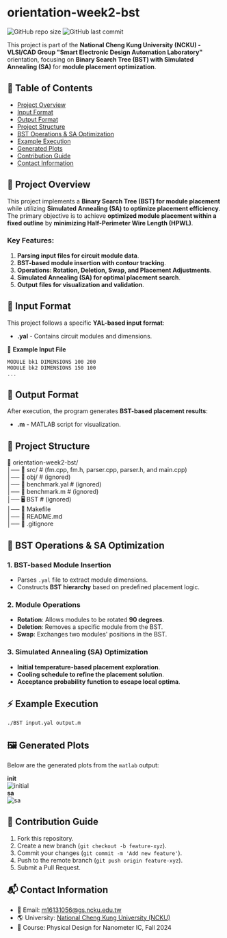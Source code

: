 # orientation-week2-bst

![GitHub repo size](https://img.shields.io/github/repo-size/ysnanako/orientation-week2-bst)
![GitHub last commit](https://img.shields.io/github/last-commit/ysnanako/orientation-week2-bst)

This project is part of the **National Cheng Kung University (NCKU) - VLSI/CAD Group "Smart Electronic Design Automation Laboratory"** orientation, focusing on **Binary Search Tree (BST) with Simulated Annealing (SA)** for **module placement optimization**.

## 📖 Table of Contents

- [Project Overview](#project-overview)
- [Input Format](#input-format)
- [Output Format](#output-format)
- [Project Structure](#project-structure)
- [BST Operations & SA Optimization](#bst-operations--sa-optimization)
- [Example Execution](#example-execution)
- [Generated Plots](#generated-plots)
- [Contribution Guide](#contribution-guide)
- [Contact Information](#contact-information)

## 📝 Project Overview

This project implements a **Binary Search Tree (BST) for module placement** while utilizing **Simulated Annealing (SA) to optimize placement efficiency**. The primary objective is to achieve **optimized module placement within a fixed outline** by **minimizing Half-Perimeter Wire Length (HPWL)**.

### **Key Features:**
1. **Parsing input files for circuit module data**.
2. **BST-based module insertion with contour tracking**.
3. **Operations: Rotation, Deletion, Swap, and Placement Adjustments**.
4. **Simulated Annealing (SA) for optimal placement search**.
5. **Output files for visualization and validation**.

## 📄 Input Format

This project follows a specific **YAL-based input format**:
- **.yal** - Contains circuit modules and dimensions.

📄 **Example Input File**
```
MODULE bk1 DIMENSIONS 100 200
MODULE bk2 DIMENSIONS 150 100
...
```

## 📄 Output Format

After execution, the program generates **BST-based placement results**:
- **.m** - MATLAB script for visualization.

## 🧰 Project Structure

📂 orientation-week2-bst/  
│── 📂 src/ # (fm.cpp, fm.h, parser.cpp, parser.h, and main.cpp)  
│── 📂 obj/ # (ignored)  
│── 📄 benchmark.yal # (ignored)  
│── 📄 benchmark.m # (ignored)  
│── 🖥️ BST # (ignored)  
│── 🔧 Makefile  
│── 📜 README.md  
│── 📜 .gitignore  

## 🔹 **BST Operations & SA Optimization**

### **1. BST-based Module Insertion**
- Parses `.yal` file to extract module dimensions.
- Constructs **BST hierarchy** based on predefined placement logic.

### **2. Module Operations**
- **Rotation**: Allows modules to be rotated **90 degrees**.
- **Deletion**: Removes a specific module from the BST.
- **Swap**: Exchanges two modules' positions in the BST.

### **3. Simulated Annealing (SA) Optimization**
- **Initial temperature-based placement exploration**.
- **Cooling schedule to refine the placement solution**.
- **Acceptance probability function to escape local optima**.

## ⚡ **Example Execution**

```bash
./BST input.yal output.m
```

## 🖼️ Generated Plots
Below are the generated plots from the `matlab` output: 

**init**  
![initial](https://github.com/user-attachments/assets/9fc6dba6-4e92-478f-8bbc-7dd48dccb0c2)  
**sa**  
![sa](https://github.com/user-attachments/assets/5bbe9a6d-42a3-4c11-9381-9360f66b9594)  

## 🤝 Contribution Guide

1. Fork this repository.
2. Create a new branch (`git checkout -b feature-xyz`).
3. Commit your changes (`git commit -m 'Add new feature'`).
4. Push to the remote branch (`git push origin feature-xyz`).
5. Submit a Pull Request.

## 📬 Contact Information

- 📧 Email: [m16131056@gs.ncku.edu.tw](mailto:m16131056@gs.ncku.edu.tw)
- 🌎 University: [National Cheng Kung University (NCKU)](https://www.ncku.edu.tw)
- 📖 Course: Physical Design for Nanometer IC, Fall 2024
